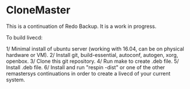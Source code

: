 # CloneMaster
This is a continuation of Redo Backup. It is a work in progress. 

To build livecd:

1/ Minimal install of ubuntu server (working with 16.04, can be on physical hardware or VM).
2/ Install git, build-essential, autoconf, autogen, xorg, openbox. 
3/ Clone this git repository. 
4/ Run make to create .deb file.
5/ Install .deb file. 
6/ Install and run "respin -dist" or one of the other remastersys continuations in order to create a livecd of your current system.
